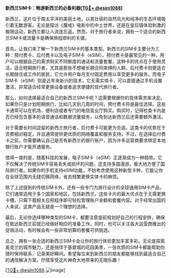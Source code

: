 **新西兰SIM卡：畅游新西兰的必备利器[[TG💪+ @esim1088](https://t.me/s/esim1088)]**

新西兰，这片位于南太平洋的美丽土地，以其壮丽的自然风光和纯净的生态环境吸引着无数游客。无论是探访《魔戒》电影中的中土世界，还是在皇后镇体验刺激的极限运动，新西兰都让人流连忘返。然而，对于旅行者来说，拥有一个适合的新西兰SIM卡或流量卡是确保旅程顺利的关键。

首先，让我们来了解一下新西兰SIM卡的基本类型。新西兰的SIM卡主要分为三种：预付费卡、后付费卡以及电子SIM卡（eSIM）。预付费卡是最常见的一种，用户可以根据自己的需求购买不同额度的通话和流量套餐。这种卡的优点在于使用灵活，适合短期旅行者，尤其是那些不想被长期合同束缚的人群。后付费卡则更适合长期居住或工作的居民，它允许用户每月支付固定费用以享受更多的服务。而电子SIM卡（eSIM）则是近年来新兴的技术，它无需实体卡，可以直接通过手机设置激活，非常适合经常更换设备或者追求便捷的现代旅行者。

那么，如何选择最适合自己的新西兰SIM卡呢？这需要根据你的具体需求来决定。如果你只是计划短期旅行，比如几天到几周的时间，预付费卡将是最佳选择。这些卡通常可以在机场、便利店或者专门的电信营业厅购买。购买时，记得检查卡内是否已经包含基本的语音通话和数据流量服务，以免到达新西兰后还需要额外激活。

对于需要长时间逗留的新西兰旅行者，后付费卡可能更为合适。这类卡的优势在于资费相对稳定，并且通常提供更优质的网络覆盖和服务支持。不过，在选择后付费卡之前，你需要确认自己是否有新西兰的银行账户，因为许多运营商要求绑定本地银行账户才能开通服务。

值得一提的是，随着科技的发展，电子SIM卡（eSIM）正逐渐成为一种趋势。它不仅解决了传统SIM卡容易丢失或损坏的问题，还支持多国漫游，极大地方便了国际旅行者。如果你的手机支持eSIM功能，不妨考虑使用这种新型卡种，它能让你在全球范围内无缝切换网络，省去频繁更换实体卡的麻烦。

除了上述提到的传统SIM卡外，还有一些专门为旅行设计的全球通用SIM卡产品，它们通常适用于多个国家和地区，包括新西兰。这些卡片的最大优点在于无需更换卡槽，只需下载相关应用程序即可轻松管理账户余额和套餐内容。对于经常出国的人来说，这类产品无疑是一个理想的选择。

最后，无论你选择哪种类型的SIM卡，都要注意提前规划好自己的行程安排，确保在抵达新西兰前就已经做好相应的准备工作。同时，也可以关注各大运营商推出的促销活动，有时候会有一些非常划算的套餐可供挑选。

总之，拥有一张合适的新西兰SIM卡会让你的旅行体验更加丰富多彩。无论是探索奥克兰的城市魅力，还是徜徉于基督城的花园美景，一张优质的SIM卡都能帮助你随时保持联系、记录美好瞬间。希望每位来到新西兰的朋友都能够找到最适合自己的通信解决方案，尽情享受这片神奇大地带来的无限乐趣！

[[TG💪+ @esim1088](https://t.me/s/esim1088) ![Image](https://i.postimg.cc/4NQfJmqS/Snipaste-2025-05-13-00-14-12.png)]